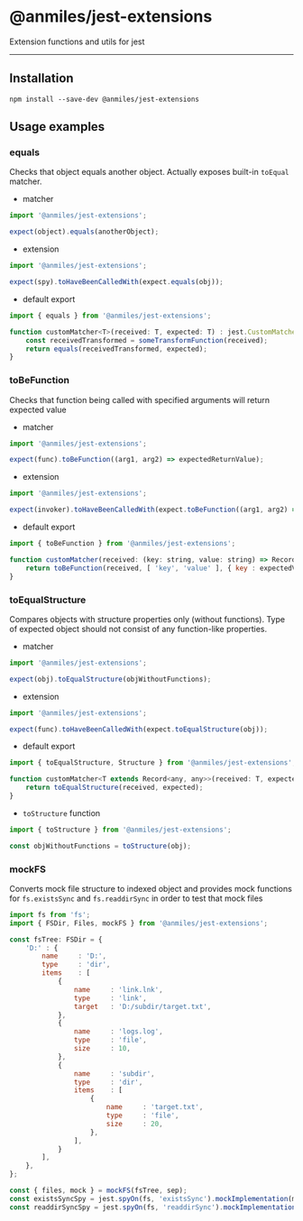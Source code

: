 # @anmiles/jest-extensions

Extension functions and utils for jest

----

## Installation

`npm install --save-dev @anmiles/jest-extensions`

## Usage examples

### equals
Checks that object equals another object. Actually exposes built-in `toEqual` matcher.

* matcher
```js
import '@anmiles/jest-extensions';

expect(object).equals(anotherObject);
```

* extension
```js
import '@anmiles/jest-extensions';

expect(spy).toHaveBeenCalledWith(expect.equals(obj));
```

* default export
```js
import { equals } from '@anmiles/jest-extensions';

function customMatcher<T>(received: T, expected: T) : jest.CustomMatcherResult {
	const receivedTransformed = someTransformFunction(received);
	return equals(receivedTransformed, expected);
}
```

### toBeFunction
Checks that function being called with specified arguments will return expected value

* matcher
```js
import '@anmiles/jest-extensions';

expect(func).toBeFunction((arg1, arg2) => expectedReturnValue);
```

* extension
```js
import '@anmiles/jest-extensions';

expect(invoker).toHaveBeenCalledWith(expect.toBeFunction((arg1, arg2) => expectedReturnValue));
```

* default export
```js
import { toBeFunction } from '@anmiles/jest-extensions';

function customMatcher(received: (key: string, value: string) => Record<string, string>, expectedValue: string) : jest.CustomMatcherResult {
	return toBeFunction(received, [ 'key', 'value' ], { key : expectedValue });
}
```

### toEqualStructure
Compares objects with structure properties only (without functions). Type of expected object should not consist of any function-like properties.

* matcher
```js
import '@anmiles/jest-extensions';

expect(obj).toEqualStructure(objWithoutFunctions);
```

* extension
```js
import '@anmiles/jest-extensions';

expect(func).toHaveBeenCalledWith(expect.toEqualStructure(obj));
```

* default export
```js
import { toEqualStructure, Structure } from '@anmiles/jest-extensions';

function customMatcher<T extends Record<any, any>>(received: T, expected: Structure<T>) : jest.CustomMatcherResult {
	return toEqualStructure(received, expected);
}
```

* `toStructure` function
```js
import { toStructure } from '@anmiles/jest-extensions';

const objWithoutFunctions = toStructure(obj);
```


### mockFS
Converts mock file structure to indexed object and provides mock functions for `fs.existsSync` and `fs.readdirSync` in order to test that mock files

```js
import fs from 'fs';
import { FSDir, Files, mockFS } from '@anmiles/jest-extensions';

const fsTree: FSDir = {
	'D:' : {
		name     : 'D:',
		type     : 'dir',
		items    : [
			{
				name     : 'link.lnk',
				type     : 'link',
				target   : 'D:/subdir/target.txt',
			},
			{
				name     : 'logs.log',
				type     : 'file',
				size     : 10,
			},
			{
				name     : 'subdir',
				type     : 'dir',
				items    : [
					{
						name     : 'target.txt',
						type     : 'file',
						size     : 20,
					},
				],
			}
		],
	},
};

const { files, mock } = mockFS(fsTree, sep);
const existsSyncSpy = jest.spyOn(fs, 'existsSync').mockImplementation(mock.existsSync);
const readdirSyncSpy = jest.spyOn(fs, 'readdirSync').mockImplementation(mock.readdirSync);

```

